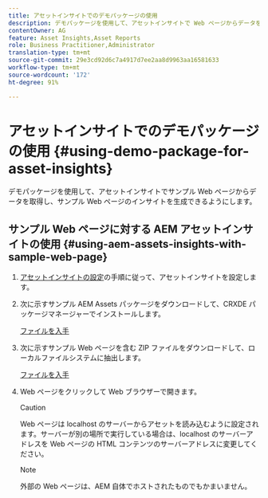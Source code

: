 ```yaml
---
title: アセットインサイトでのデモパッケージの使用
description: デモパッケージを使用して、アセットインサイトで Web ページからデータを取得し、Web ページのインサイトを生成できるようにします。
contentOwner: AG
feature: Asset Insights,Asset Reports
role: Business Practitioner,Administrator
translation-type: tm+mt
source-git-commit: 29e3cd92d6c7a4917d7ee2aa8d9963aa16581633
workflow-type: tm+mt
source-wordcount: '172'
ht-degree: 91%

---
```



# アセットインサイトでのデモパッケージの使用 {#using-demo-package-for-asset-insights}

デモパッケージを使用して、アセットインサイトでサンプル Web ページからデータを取得し、サンプル Web ページのインサイトを生成できるようにします。

## サンプル Web ページに対する AEM アセットインサイトの使用   {#using-aem-assets-insights-with-sample-web-page}

1. [アセットインサイトの設定](touch-ui-configuring-asset-insights.md)の手順に従って、アセットインサイトを設定します。
1. 次に示すサンプル AEM Assets パッケージをダウンロードして、CRXDE パッケージマネージャーでインストールします。

   [ファイルを入手](assets/insightsdemo.zip)

1. 次に示すサンプル Web ページを含む ZIP ファイルをダウンロードして、ローカルファイルシステムに抽出します。

   [ファイルを入手](assets/demosite.zip)

1. Web ページをクリックして Web ブラウザーで開きます。

   >[!CAUTION]
   >
   >Web ページは localhost のサーバーからアセットを読み込むように設定されます。サーバーが別の場所で実行している場合は、localhost のサーバーアドレスを Web ページの HTML コンテンツのサーバーアドレスに変更してください。

   >[!NOTE]
   >
   >外部の Web ページは、AEM 自体でホストされたものでもかまいません。
